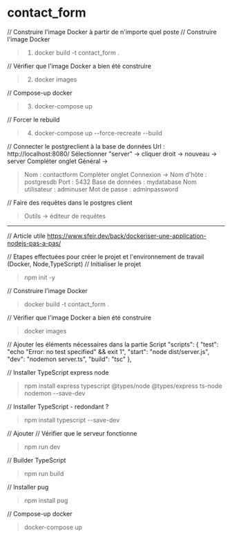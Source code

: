 # contact_form
// Construire l'image Docker à partir de n'importe quel poste
// Construire l'image Docker
> 1. docker build -t contact_form .

// Vérifier que l'image Docker a bien été construire
> 2. docker images

// Compose-up docker
> 3. docker-compose up

// Forcer le rebuild
> 4. docker-compose up --force-recreate --build

// Connecter le postgreclient à la base de données
Url : http://localhost:8080/
Sélectionner "server" -> cliquer droit -> nouveau -> server
Compléter onglet Général ->
> Nom : contactform
Compléter onglet Connexion ->
> Nom d'hôte : postgresdb
> Port : 5432
> Base de données : mydatabase
> Nom utilisateur : adminuser
> Mot de passe : adminpassword

// Faire des requêtes dans le postgres client
> Outils -> éditeur de requêtes

---

// Article utile
https://www.sfeir.dev/back/dockeriser-une-application-nodejs-pas-a-pas/

// Etapes effectuées pour créer le projet et l'environnement de travail (Docker, Node,TypeScript)
// Initialiser le projet
> npm init -y

// Construire l'image Docker
> docker build -t contact_form .

// Vérifier que l'image Docker a bien été construire
> docker images

// Ajouter les éléments nécessaires dans la partie Script
  "scripts": {
    "test": "echo \"Error: no test specified\" && exit 1",
    "start": "node dist/server.js",
    "dev": "nodemon server.ts",
    "build": "tsc"
  },

// Installer TypeScript express node
> npm install express typescript @types/node @types/express ts-node nodemon --save-dev

// Installer TypeScript - redondant ?
> npm install typescript --save-dev

// Ajouter
// Vérifier que le serveur fonctionne
> npm run dev

// Builder TypeScript
> npm run build

// Installer pug
> npm install pug

// Compose-up docker
> docker-compose up